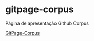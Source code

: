# gitpage-corpus
 Página de apresentação Github Corpus

 [GitPage-Corpus](https://corpus-saneamento-e-obras-ltda.github.io/gitpage-corpus.github.io/)

